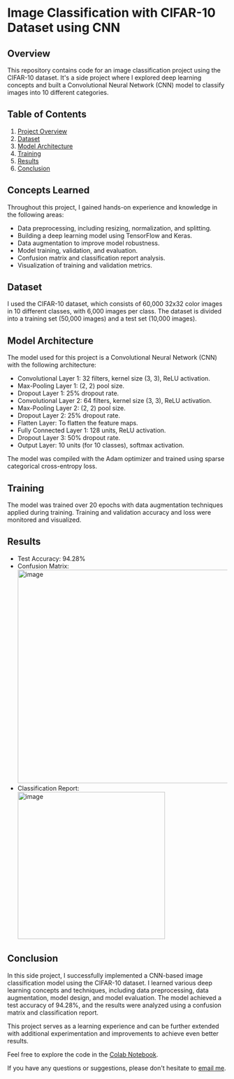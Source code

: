 
# Image Classification with CIFAR-10 Dataset using CNN

## Overview

This repository contains code for an image classification project using the CIFAR-10 dataset. It's a side project where I explored deep learning concepts and built a Convolutional Neural Network (CNN) model to classify images into 10 different categories.

## Table of Contents

1. [Project Overview](#overview)
2. [Dataset](#dataset)
3. [Model Architecture](#model-architecture)
4. [Training](#training)
5. [Results](#results)
6. [Conclusion](#conclusion)

## Concepts Learned

Throughout this project, I gained hands-on experience and knowledge in the following areas:

- Data preprocessing, including resizing, normalization, and splitting.
- Building a deep learning model using TensorFlow and Keras.
- Data augmentation to improve model robustness.
- Model training, validation, and evaluation.
- Confusion matrix and classification report analysis.
- Visualization of training and validation metrics.

## Dataset

I used the CIFAR-10 dataset, which consists of 60,000 32x32 color images in 10 different classes, with 6,000 images per class. The dataset is divided into a training set (50,000 images) and a test set (10,000 images).

## Model Architecture

The model used for this project is a Convolutional Neural Network (CNN) with the following architecture:

- Convolutional Layer 1: 32 filters, kernel size (3, 3), ReLU activation.
- Max-Pooling Layer 1: (2, 2) pool size.
- Dropout Layer 1: 25% dropout rate.
- Convolutional Layer 2: 64 filters, kernel size (3, 3), ReLU activation.
- Max-Pooling Layer 2: (2, 2) pool size.
- Dropout Layer 2: 25% dropout rate.
- Flatten Layer: To flatten the feature maps.
- Fully Connected Layer 1: 128 units, ReLU activation.
- Dropout Layer 3: 50% dropout rate.
- Output Layer: 10 units (for 10 classes), softmax activation.

The model was compiled with the Adam optimizer and trained using sparse categorical cross-entropy loss.

## Training

The model was trained over 20 epochs with data augmentation techniques applied during training. Training and validation accuracy and loss were monitored and visualized.

## Results

- Test Accuracy: 94.28%
- Confusion Matrix: <img width="489" alt="image" src="https://github.com/rakshita003/Image-classification-using-CNN/assets/43514952/7649dc20-6814-45ca-8489-a816d8df2449">
- Classification Report: <img width="337" alt="image" src="https://github.com/rakshita003/Image-classification-using-CNN/assets/43514952/5603a6ae-3058-4b0c-a51f-897858dce8c5">


## Conclusion

In this side project, I successfully implemented a CNN-based image classification model using the CIFAR-10 dataset. I learned various deep learning concepts and techniques, including data preprocessing, data augmentation, model design, and model evaluation. The model achieved a test accuracy of 94.28%, and the results were analyzed using a confusion matrix and classification report.

This project serves as a learning experience and can be further extended with additional experimentation and improvements to achieve even better results.

Feel free to explore the code in the [Colab Notebook](https://colab.research.google.com/drive/1E6IW1gr734x1dG_KNK07uMHbFwxXXoEd?usp=sharing).

If you have any questions or suggestions, please don't hesitate to [email me](mailto:rmath040@uottawa.ca).



